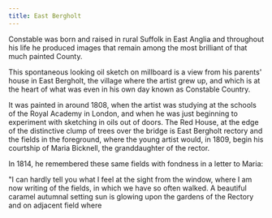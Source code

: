 ```yaml
---
title: East Bergholt
---
```


Constable was born and raised in rural Suffolk in East Anglia and throughout his life he produced images that remain among the most brilliant of that much painted County.

This spontaneous looking oil sketch on millboard is a view from his parents' house in East Bergholt, the village where the artist grew up, and which is at the heart of what was even in his own day known as Constable Country.

It was painted in around 1808, when the artist was studying at the schools of the Royal Academy in London, and when he was just beginning to experiment with sketching in oils out of doors. The Red House, at the edge of the distinctive clump of trees over the bridge is East Bergholt rectory and the fields in the foreground, where the young artist would, in 1809, begin his courtship of Maria Bicknell, the granddaughter of the rector.

In 1814, he remembered these same fields with fondness in a letter to Maria:

"I can hardly tell you what I feel at the sight from the window, where I am now writing of the fields, in which we have so often walked.  A beautiful caramel autumnal setting sun is glowing upon the gardens of the Rectory and on adjacent field where
